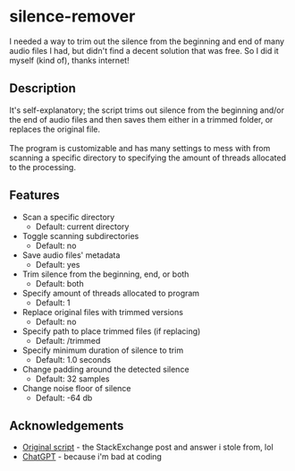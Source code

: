 # silence-remover
I needed a way to trim out the silence from the beginning and end of many audio files I had, but didn't find a decent solution that was free. So I did it myself (kind of), thanks internet!

## Description
It's self-explanatory; the script trims out silence from the beginning and/or the end of audio files and then saves them either in a trimmed folder, or replaces the original file.<br>
<br>
The program is customizable and has many settings to mess with from scanning a specific directory to specifying the amount of threads allocated to the processing.

## Features
- Scan a specific directory
  - Default: current directory
- Toggle scanning subdirectories
  - Default: no
- Save audio files' metadata
  - Default: yes
- Trim silence from the beginning, end, or both
  - Default: both
- Specify amount of threads allocated to program
  - Default: 1
- Replace original files with trimmed versions
  - Default: no
- Specify path to place trimmed files (if replacing)
  - Default: /trimmed
- Specify minimum duration of silence to trim
  - Default: 1.0 seconds
- Change padding around the detected silence
  - Default: 32 samples
- Change noise floor of silence
  - Default: -64 db

## Acknowledgements
* [Original script](https://sound.stackexchange.com/questions/52246/how-can-i-batch-remove-trailing-silence-from-audio-files) - the StackExchange post and answer i stole from, lol
* [ChatGPT](https://chat.openai.com) - because i'm bad at coding